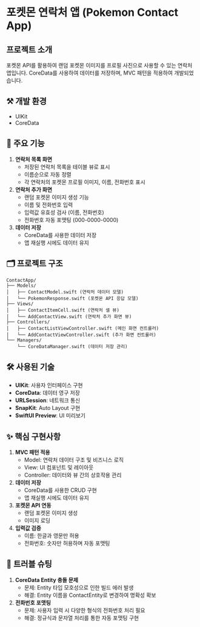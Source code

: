 # 포켓몬 연락처 앱 (Pokemon Contact App)

## 프로젝트 소개
포켓몬 API를 활용하여 랜덤 포켓몬 이미지를 프로필 사진으로 사용할 수 있는 연락처 앱입니다. 
CoreData를 사용하여 데이터를 저장하며, MVC 패턴을 적용하여 개발되었습니다.

## ⚒️ 개발 환경
* UIKit
* CoreData

## 📌 주요 기능
1. **연락처 목록 화면**
   * 저장된 연락처 목록을 테이블 뷰로 표시
   * 이름순으로 자동 정렬
   * 각 연락처의 포켓몬 프로필 이미지, 이름, 전화번호 표시
2. **연락처 추가 화면** 
   * 랜덤 포켓몬 이미지 생성 기능
   * 이름 및 전화번호 입력
   * 입력값 유효성 검사 (이름, 전화번호)
   * 전화번호 자동 포맷팅 (000-0000-0000)
3. **데이터 저장**
   * CoreData를 사용한 데이터 저장
   * 앱 재실행 시에도 데이터 유지

## 🗂️ 프로젝트 구조

```
ContactApp/
├── Models/
│   ├── ContactModel.swift (연락처 데이터 모델)
│   └── PokemonResponse.swift (포켓몬 API 응답 모델)
├── Views/
│   ├── ContactItemCell.swift (연락처 셀 뷰)  
│   └── AddContactView.swift (연락처 추가 화면 뷰)
├── Controllers/
│   ├── ContactListViewController.swift (메인 화면 컨트롤러)
│   └── AddContactViewController.swift (추가 화면 컨트롤러)
└── Managers/
    └── CoreDataManager.swift (데이터 저장 관리)
```

## 🛠️ 사용된 기술
* **UIKit**: 사용자 인터페이스 구현
* **CoreData**: 데이터 영구 저장
* **URLSession**: 네트워크 통신
* **SnapKit**: Auto Layout 구현 
* **SwiftUI Preview**: UI 미리보기


## ✨ 핵심 구현사항
1. **MVC 패턴 적용**
   * Model: 연락처 데이터 구조 및 비즈니스 로직
   * View: UI 컴포넌트 및 레이아웃
   * Controller: 데이터와 뷰 간의 상호작용 관리
2. **데이터 저장**
   * CoreData를 사용한 CRUD 구현
   * 앱 재실행 시에도 데이터 유지  
3. **포켓몬 API 연동**
   * 랜덤 포켓몬 이미지 생성
   * 이미지 로딩
4. **입력값 검증**
   * 이름: 한글과 영문만 허용
   * 전화번호: 숫자만 허용하며 자동 포맷팅


## 🤔 트러블 슈팅
1. **CoreData Entity 충돌 문제** 
   * 문제: Entity 타입 모호성으로 인한 빌드 에러 발생
   * 해결: Entity 이름을 ContactEntity로 변경하여 명확성 확보
2. **전화번호 포맷팅**
   * 문제: 사용자 입력 시 다양한 형식의 전화번호 처리 필요
   * 해결: 정규식과 문자열 처리를 통한 자동 포맷팅 구현


